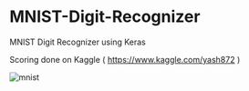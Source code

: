 # MNIST-Digit-Recognizer

MNIST Digit Recognizer using Keras

Scoring done on Kaggle ( https://www.kaggle.com/yash872 )

![mnist](https://user-images.githubusercontent.com/26801020/34263592-033d51e4-e696-11e7-8937-71fc86eea3c2.png)
